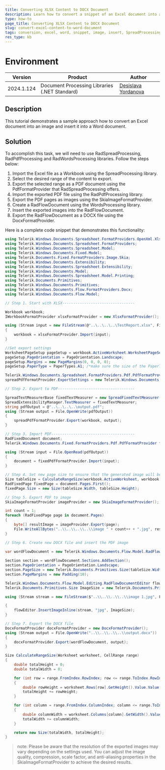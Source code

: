 ```yaml
---
title: Converting XLSX Content to DOCX Document
description: Learn how to convert a snippet of an Excel document into an image and insert it into a Word document using RadSpreadProcessing and RadWordsProcessing libraries.
type: how-to
page_title: Converting XLSX Content to DOCX Document
slug: convert-excel-content-to-word-document
tags: conversion, excel, word, snippet, image, insert, SpreadProcessing, WordsProcessing
res_type: kb
---
```

# Environment
| Version | Product | Author | 
| --- | --- | ---- | 
| 2024.1.124 | Document Processing Libraries (.NET Standard)|[Desislava Yordanova](https://www.telerik.com/blogs/author/desislava-yordanova)| 

## Description
This tutorial demonstrates a sample approach how to convert an Excel document into an image and insert it into a Word document.

## Solution
To accomplish this task, we will need to use RadSpreadProcessing, RadPdfProcessing and RadWordsProcessing libraries. Follow the steps below:

1. Import the Excel file as a Workbook using the SpreadProcessing library.
2. Select the desired range of the content to export.
3. Export the selected range as a PDF document using the PdfFormatProvider that RadSpreadProcessing offers.
4. Import the exported PDF file using the RadPdfProcessing library.
5. Export the PDF pages as images using the SkiaImageFormatProvider.
6. Create a RadFlowDocument using the WordsProcessing library.
7. Insert the exported images into the RadFlowDocument.
8. Export the RadFlowDocument as a DOCX file using the DocxFormatProvider.

Here is a complete code snippet that demonstrates this functionality:

```csharp
using Telerik.Windows.Documents.Spreadsheet.FormatProviders.OpenXml.Xlsx;
using Telerik.Windows.Documents.Spreadsheet.FormatProviders;
using Telerik.Windows.Documents.Spreadsheet.Model;
using Telerik.Windows.Documents.Fixed.Model;
using Telerik.Documents.Fixed.FormatProviders.Image.Skia;
using Telerik.Windows.Documents.Extensibility;
using Telerik.Windows.Documents.Spreadsheet.Extensibility;
using Telerik.Windows.Documents.Model;
using Telerik.Windows.Documents.Spreadsheet.Model.Printing;
using Telerik.Documents.Primitives;
using Telerik.Windows.Documents.Primitives;
using Telerik.Windows.Documents.Flow.FormatProviders.Docx;
using Telerik.Windows.Documents.Flow.Model;

// Step 1. Start with XLSX---------------------------------

Workbook workbook;
IWorkbookFormatProvider xlsxFormatProvider = new XlsxFormatProvider();

using (Stream input = new FileStream(@"..\..\..\..\TestReport.xlsx", FileMode.Open))
{
    workbook = xlsxFormatProvider.Import(input);
}

//Set export settings
WorksheetPageSetup pageSetup = workbook.ActiveWorksheet.WorksheetPageSetup;
pageSetup.PageOrientation = PageOrientation.Landscape;
pageSetup.Margins = new PageMargins(0, 0, 0, 0);
pageSetup.PaperType = PaperTypes.A1; /*make sure the size of the PaperType is bigger than the dimentions from the used range of cells*/

Telerik.Windows.Documents.Spreadsheet.FormatProviders.Pdf.PdfFormatProvider spreadPdfFormatProvider = new Telerik.Windows.Documents.Spreadsheet.FormatProviders.Pdf.PdfFormatProvider();
spreadPdfFormatProvider.ExportSettings = new Telerik.Windows.Documents.Spreadsheet.FormatProviders.Pdf.Export.PdfExportSettings(ExportWhat.ActiveSheet, true);

// Step 2. Export to PDF-----------------------------------

SpreadTextMeasurerBase fixedTextMeasurer = new SpreadFixedTextMeasurer();
SpreadExtensibilityManager.TextMeasurer = fixedTextMeasurer;
string pdfOutput = @"..\..\..\..\output.pdf";
using (Stream output = File.OpenWrite(pdfOutput))
{
    spreadPdfFormatProvider.Export(workbook, output);
}

// Step 3. Import PDF--------------------------------------
RadFixedDocument document;
Telerik.Windows.Documents.Fixed.FormatProviders.Pdf.PdfFormatProvider fixedPdfFormatProvider = new Telerik.Windows.Documents.Fixed.FormatProviders.Pdf.PdfFormatProvider();

using (Stream input = File.OpenRead(pdfOutput))
{
    document = fixedPdfFormatProvider.Import(input);
}

// Step 4. Set new page size to ensure that the generated image will be with proper size
Size tableSize = CalculateRangeSize(workbook.ActiveWorksheet, workbook.ActiveWorksheet.UsedCellRange);
RadFixedPage fixedPage = document.Pages.First();
fixedPage.Size = new Size(tableSize.Width, tableSize.Height);

// Step 5. Export PDF to image
SkiaImageFormatProvider imageProvider = new SkiaImageFormatProvider();

int count = 1;
foreach (RadFixedPage page in document.Pages)
{
    byte[] resultImage = imageProvider.Export(page);
    File.WriteAllBytes("..\\..\\..\\..\\image " + count++ + ".jpg", resultImage);
}

// Step 6. Create new DOCX file and insert the PDF image

var wordFlowDocument = new Telerik.Windows.Documents.Flow.Model.RadFlowDocument();
 
Section section = wordFlowDocument.Sections.AddSection();
section.PageOrientation = PageOrientation.Landscape;
section.PageSize = new Telerik.Documents.Primitives.Size(tableSize.Width+20, tableSize.Height+20);
section.PageMargins = new Padding(10);

Telerik.Windows.Documents.Flow.Model.Editing.RadFlowDocumentEditor flowEditor = new Telerik.Windows.Documents.Flow.Model.Editing.RadFlowDocumentEditor(wordFlowDocument);
Telerik.Documents.Primitives.Size ImageSize = new Telerik.Documents.Primitives.Size(tableSize.Width, tableSize.Height);

using (Stream stream = new FileStream($"..\\..\\..\\..\\image 1.jpg", FileMode.Open))

{
    flowEditor.InsertImageInline(stream, "jpg", ImageSize);
}

// Step 7. Export the DOCX file 
DocxFormatProvider docxFormatProvider = new DocxFormatProvider();
using (Stream output = File.OpenWrite("..\\..\\..\\..\\output.docx"))
{
    docxFormatProvider.Export(wordFlowDocument, output);
}

Size CalculateRangeSize(Worksheet worksheet, CellRange range)
{
    double totalHeight = 0;
    double totalWidth = 0;

    for (int row = range.FromIndex.RowIndex; row <= range.ToIndex.RowIndex; row++)
    {
        double rowHeight = worksheet.Rows[row].GetHeight().Value.Value;
        totalHeight += rowHeight;
    }

    for (int column = range.FromIndex.ColumnIndex; column <= range.ToIndex.ColumnIndex; column++)
    {
        double columnWidth = worksheet.Columns[column].GetWidth().Value.Value;
        totalWidth += columnWidth;
    }

    return new Size(totalWidth, totalHeight);
}
```
> note: Please be aware that the resolution of the exported images may vary depending on the settings used. You can adjust the image quality, compression, scale factor, and anti-aliasing properties in the SkiaImageFormatProvider to achieve the desired results.
